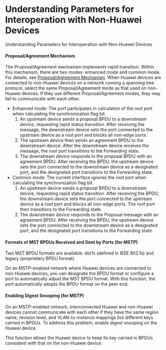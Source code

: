 Understanding Parameters for Interoperation with Non-Huawei Devices
===================================================================

Understanding Parameters for Interoperation with Non-Huawei Devices

#### Proposal/Agreement Mechanism

The Proposal/Agreement mechanism implements rapid transition. Within this mechanism, there are two modes: enhanced mode and common mode. For details, see [Proposal/Agreement Mechanism](vrp_stp_cfg_1073.html#EN-US_CONCEPT_0000001345318749__section8346742194216). When Huawei devices are connected to non-Huawei devices on a network running a spanning tree protocol, select the same Proposal/Agreement mode as that used on non-Huawei devices. If they use different Proposal/Agreement modes, they may fail to communicate with each other.

* Enhanced mode: The port participates in calculation of the root port when calculating the synchronization flag bit.
  1. An upstream device sends a proposal BPDU to a downstream device, requesting rapid status transition. After receiving the message, the downstream device sets the port connected to the upstream device as a root port and blocks all non-edge ports.
  2. The upstream device then sends an agreement BPDU to the downstream device. After the downstream device receives the message, the root port transitions to the Forwarding state.
  3. The downstream device responds to the proposal BPDU with an agreement BPDU. After receiving the BPDU, the upstream device sets the port connected to the downstream device as a designated port, and the designated port transitions to the Forwarding state.
* Common mode: The current interface ignores the root port when calculating the synchronization flag bit.
  1. An upstream device sends a proposal BPDU to a downstream device, requesting rapid status transition. After receiving the BPDU, the downstream device sets the port connected to the upstream device as a root port and blocks all non-edge ports. The root port then transitions to the Forwarding state.
  2. The downstream device responds to the Proposal message with an agreement BPDU. After receiving the BPDU, the upstream device sets the port connected to the downstream device as a designated port, and the designated port transitions to the Forwarding state.

#### Formats of MST BPDUs Received and Sent by Ports (for MSTP)

Two MST BPDU formats are available: dot1s (defined in IEEE 802.1s) and legacy (proprietary BPDU format).

On an MSTP-enabled network where Huawei devices are connected to non-Huawei devices, you can designate the BPDU format or configure a port to automatically adjust the MST BPDU format. With this function, the port automatically adopts the BPDU format on the peer end.


#### Enabling Digest Snooping (for MSTP)

On an MSTP-enabled network, interconnected Huawei and non-Huawei devices cannot communicate with each other if they have the same region name, revision level, and VLAN-to-instance mappings but different keys carried in BPDUs. To address this problem, enable digest snooping on the Huawei device.

This function allows the Huawei device to keep its key carried in BPDUs consistent with that on the non-Huawei device.
